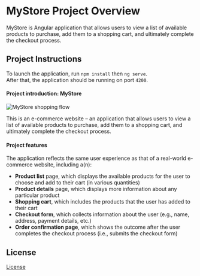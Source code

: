 # MyStore Project Overview

MyStore is Angular application that allows users to view a list of available products to purchase, add them to a shopping cart, and ultimately complete the checkout process. 

## Project Instructions
To launch the application, run `npm install` then `ng serve`. <br>
After that, the application should be running on port `4200`.

#### Project introduction: MyStore

![MyStore shopping flow](shoppingflow.gif)

This is an e-commerce website – an application that allows users to view a list of available products to purchase, add them to a shopping cart, and ultimately complete the checkout process. 

#### Project features

The application reflects the same user experience as that of a real-world e-commerce website, including a(n):

* **Product list** page, which displays the available products for the user to choose and add to their cart (in various quantities)
* **Product details** page, which displays more information about any particular product
* **Shopping cart**, which includes the products that the user has added to their cart
* **Checkout form**, which collects information about the user (e.g., name, address, payment details, etc.)
* **Order confirmation page**, which shows the outcome after the user completes the checkout process (i.e., submits the checkout form)

## License

[License](LICENSE.txt)
